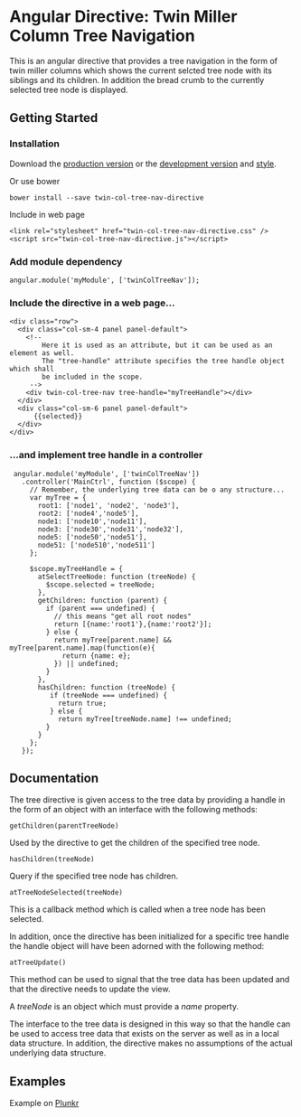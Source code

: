 Angular Directive: Twin Miller Column Tree Navigation 
=====================================================
This is an angular directive that provides a tree navigation in the form of 
twin miller columns which shows the current selcted tree node with its siblings 
and its children. In addition the bread crumb to the currently selected tree
node is displayed.

Getting Started
---------------
### Installation

Download the [production version][min] or the [development version][max] and [style][css].

[min]: https://raw.github.com/joelbinn/twin-col-tree-nav-directive/master/dist/twin-col-tree-nav-directive.min.js
[max]: https://raw.github.com/joelbinn/twin-col-tree-nav-directive/master/dist/twin-col-tree-nav-directive.js
[css]: https://raw.github.com/joelbinn/twin-col-tree-nav-directive/master/dist/twin-col-tree-nav-directive.css

Or use bower

    bower install --save twin-col-tree-nav-directive

Include in web page

    <link rel="stylesheet" href="twin-col-tree-nav-directive.css" />
    <script src="twin-col-tree-nav-directive.js"></script>

### Add module dependency

    angular.module('myModule', ['twinColTreeNav']);

### Include the directive in a web page...

    <div class="row">
      <div class="col-sm-4 panel panel-default">
        <!--
            Here it is used as an attribute, but it can be used as an element as well.
            The "tree-handle" attribute specifies the tree handle object which shall
            be included in the scope.
         -->
        <div twin-col-tree-nav tree-handle="myTreeHandle"></div>
      </div>
      <div class="col-sm-6 panel panel-default">
          {{selected}}
      </div>
    </div>

### ...and implement tree handle in a controller

     angular.module('myModule', ['twinColTreeNav'])
       .controller('MainCtrl', function ($scope) {
         // Remember, the underlying tree data can be o any structure...
         var myTree = {
           root1: ['node1', 'node2', 'node3'],
           root2: ['node4','node5'],
           node1: ['node10','node11'],
           node3: ['node30','node31','node32'],
           node5: ['node50','node51'],
           node51: ['node510','node511']
         };

         $scope.myTreeHandle = {
           atSelectTreeNode: function (treeNode) {
             $scope.selected = treeNode;
           },
           getChildren: function (parent) {
             if (parent === undefined) {
               // this means "get all root nodes"
               return [{name:'root1'},{name:'root2'}];
             } else {
               return myTree[parent.name] && myTree[parent.name].map(function(e){
                 return {name: e};
               }) || undefined;
             }
           },
           hasChildren: function (treeNode) {
         	  if (treeNode === undefined) {
         	    return true;
         	  } else {
         	    return myTree[treeNode.name] !== undefined;
             }
           }
         };
       });

## Documentation
The tree directive is given access to the tree data by providing a handle in the form 
of an object with an interface with the following methods:
    
`getChildren(parentTreeNode)`

Used by the directive to get the children of the specified tree node.

`hasChildren(treeNode)`

Query if the specified tree node has children.

`atTreeNodeSelected(treeNode)`

This is a callback method which is called when a tree node has been selected.

In addition, once the directive has been initialized for a specific tree handle
the handle object will have been adorned with the following method:

`atTreeUpdate()`

This method can be used to signal that the tree data has been updated and that 
the directive needs to update the view. 
    
A _treeNode_ is an object which must provide a _name_ property.

The interface to the tree data is designed in this way so that the handle can be 
used to access tree data that exists on the server as well as in a local data 
structure. In addition, the directive makes no assumptions of the actual 
underlying data structure.


## Examples
Example on [Plunkr](http://embed.plnkr.co/LgjOHVUnwaZEzafcU1ME/preview)

